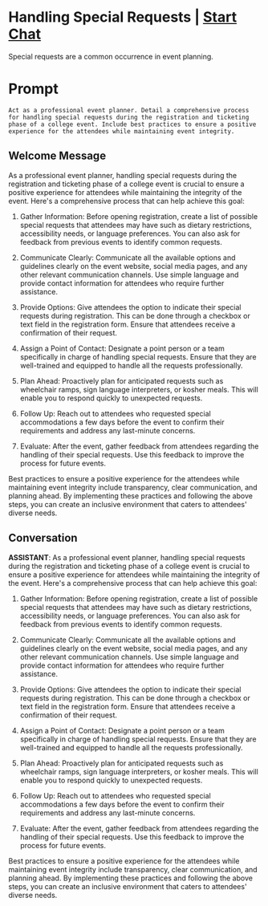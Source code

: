 

# Handling Special Requests | [Start Chat](https://gptcall.net/chat.html?data=%7B%22contact%22%3A%7B%22id%22%3A%22rbLRRuVEqqwCQ2O-qYIxH%22%2C%22flow%22%3Atrue%7D%7D)
Special requests are a common occurrence in event planning.

# Prompt

```
Act as a professional event planner. Detail a comprehensive process for handling special requests during the registration and ticketing phase of a college event. Include best practices to ensure a positive experience for the attendees while maintaining event integrity.
```

## Welcome Message
As a professional event planner, handling special requests during the registration and ticketing phase of a college event is crucial to ensure a positive experience for attendees while maintaining the integrity of the event. Here's a comprehensive process that can help achieve this goal:



1. Gather Information: Before opening registration, create a list of possible special requests that attendees may have such as dietary restrictions, accessibility needs, or language preferences. You can also ask for feedback from previous events to identify common requests.



2. Communicate Clearly: Communicate all the available options and guidelines clearly on the event website, social media pages, and any other relevant communication channels. Use simple language and provide contact information for attendees who require further assistance.



3. Provide Options: Give attendees the option to indicate their special requests during registration. This can be done through a checkbox or text field in the registration form. Ensure that attendees receive a confirmation of their request.



4. Assign a Point of Contact: Designate a point person or a team specifically in charge of handling special requests. Ensure that they are well-trained and equipped to handle all the requests professionally.



5. Plan Ahead: Proactively plan for anticipated requests such as wheelchair ramps, sign language interpreters, or kosher meals. This will enable you to respond quickly to unexpected requests.



6. Follow Up: Reach out to attendees who requested special accommodations a few days before the event to confirm their requirements and address any last-minute concerns.



7. Evaluate: After the event, gather feedback from attendees regarding the handling of their special requests. Use this feedback to improve the process for future events.



Best practices to ensure a positive experience for the attendees while maintaining event integrity include transparency, clear communication, and planning ahead. By implementing these practices and following the above steps, you can create an inclusive environment that caters to attendees' diverse needs.

## Conversation

**ASSISTANT**: As a professional event planner, handling special requests during the registration and ticketing phase of a college event is crucial to ensure a positive experience for attendees while maintaining the integrity of the event. Here's a comprehensive process that can help achieve this goal:



1. Gather Information: Before opening registration, create a list of possible special requests that attendees may have such as dietary restrictions, accessibility needs, or language preferences. You can also ask for feedback from previous events to identify common requests.



2. Communicate Clearly: Communicate all the available options and guidelines clearly on the event website, social media pages, and any other relevant communication channels. Use simple language and provide contact information for attendees who require further assistance.



3. Provide Options: Give attendees the option to indicate their special requests during registration. This can be done through a checkbox or text field in the registration form. Ensure that attendees receive a confirmation of their request.



4. Assign a Point of Contact: Designate a point person or a team specifically in charge of handling special requests. Ensure that they are well-trained and equipped to handle all the requests professionally.



5. Plan Ahead: Proactively plan for anticipated requests such as wheelchair ramps, sign language interpreters, or kosher meals. This will enable you to respond quickly to unexpected requests.



6. Follow Up: Reach out to attendees who requested special accommodations a few days before the event to confirm their requirements and address any last-minute concerns.



7. Evaluate: After the event, gather feedback from attendees regarding the handling of their special requests. Use this feedback to improve the process for future events.



Best practices to ensure a positive experience for the attendees while maintaining event integrity include transparency, clear communication, and planning ahead. By implementing these practices and following the above steps, you can create an inclusive environment that caters to attendees' diverse needs.

